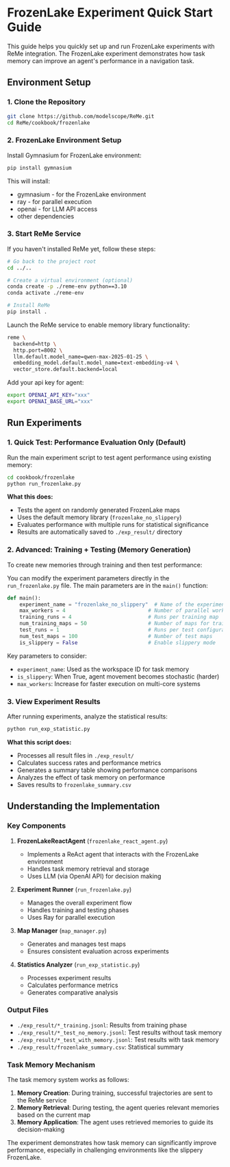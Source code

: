 # FrozenLake Experiment Quick Start Guide

This guide helps you quickly set up and run FrozenLake experiments with ReMe integration. The FrozenLake experiment demonstrates how task memory can improve an agent's performance in a navigation task.

## Environment Setup

### 1. Clone the Repository

```bash
git clone https://github.com/modelscope/ReMe.git
cd ReMe/cookbook/frozenlake
```

### 2. FrozenLake Environment Setup

Install Gymnasium for FrozenLake environment:

```bash
pip install gymnasium
```

This will install:
- gymnasium - for the FrozenLake environment
- ray - for parallel execution
- openai - for LLM API access
- other dependencies

### 3. Start ReMe Service

If you haven't installed ReMe yet, follow these steps:
```bash
# Go back to the project root
cd ../..

# Create a virtual environment (optional)
conda create -p ./reme-env python==3.10
conda activate ./reme-env

# Install ReMe
pip install .
```

Launch the ReMe service to enable memory library functionality:

```bash
reme \
  backend=http \
  http.port=8002 \
  llm.default.model_name=qwen-max-2025-01-25 \
  embedding_model.default.model_name=text-embedding-v4 \
  vector_store.default.backend=local
```

Add your api key for agent:
```bash
export OPENAI_API_KEY="xxx"
export OPENAI_BASE_URL="xxx"
```


## Run Experiments

### 1. Quick Test: Performance Evaluation Only (Default)

Run the main experiment script to test agent performance using existing memory:

```bash
cd cookbook/frozenlake
python run_frozenlake.py
```

**What this does:**
- Tests the agent on randomly generated FrozenLake maps
- Uses the default memory library (`frozenlake_no_slippery`)
- Evaluates performance with multiple runs for statistical significance
- Results are automatically saved to `./exp_result/` directory

### 2. Advanced: Training + Testing (Memory Generation)

To create new memories through training and then test performance:

You can modify the experiment parameters directly in the `run_frozenlake.py` file. The main parameters are in the `main()` function:

```python
def main():
    experiment_name = "frozenlake_no_slippery"  # Name of the experiment
    max_workers = 4                           # Number of parallel workers
    training_runs = 4                         # Runs per training map
    num_training_maps = 50                    # Number of maps for training
    test_runs = 1                             # Runs per test configuration
    num_test_maps = 100                       # Number of test maps
    is_slippery = False                       # Enable slippery mode
```

Key parameters to consider:
- `experiment_name`: Used as the workspace ID for task memory
- `is_slippery`: When True, agent movement becomes stochastic (harder)
- `max_workers`: Increase for faster execution on multi-core systems

### 3. View Experiment Results

After running experiments, analyze the statistical results:

```bash
python run_exp_statistic.py
```

**What this script does:**
- Processes all result files in `./exp_result/`
- Calculates success rates and performance metrics
- Generates a summary table showing performance comparisons
- Analyzes the effect of task memory on performance
- Saves results to `frozenlake_summary.csv`

## Understanding the Implementation

### Key Components

1. **FrozenLakeReactAgent** (`frozenlake_react_agent.py`)
   - Implements a ReAct agent that interacts with the FrozenLake environment
   - Handles task memory retrieval and storage
   - Uses LLM (via OpenAI API) for decision making

2. **Experiment Runner** (`run_frozenlake.py`)
   - Manages the overall experiment flow
   - Handles training and testing phases
   - Uses Ray for parallel execution

3. **Map Manager** (`map_manager.py`)
   - Generates and manages test maps
   - Ensures consistent evaluation across experiments

4. **Statistics Analyzer** (`run_exp_statistic.py`)
   - Processes experiment results
   - Calculates performance metrics
   - Generates comparative analysis

### Output Files

- `./exp_result/*_training.jsonl`: Results from training phase
- `./exp_result/*_test_no_memory.jsonl`: Test results without task memory
- `./exp_result/*_test_with_memory.jsonl`: Test results with task memory
- `./exp_result/frozenlake_summary.csv`: Statistical summary

### Task Memory Mechanism

The task memory system works as follows:

1. **Memory Creation**: During training, successful trajectories are sent to the ReMe service
2. **Memory Retrieval**: During testing, the agent queries relevant memories based on the current map
3. **Memory Application**: The agent uses retrieved memories to guide its decision-making

The experiment demonstrates how task memory can significantly improve performance, especially in challenging environments like the slippery FrozenLake.